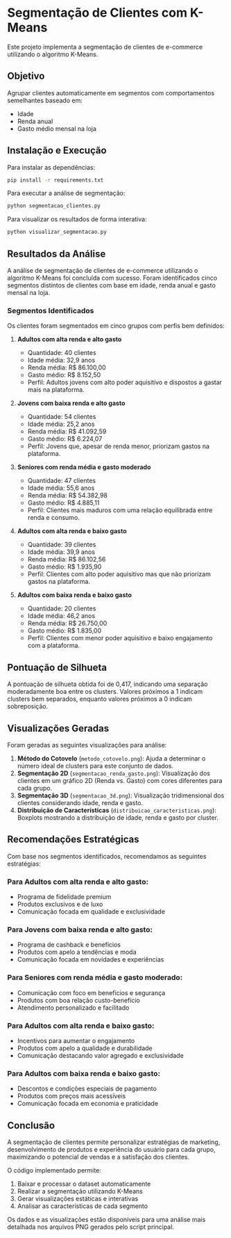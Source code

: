 # Segmentação de Clientes com K-Means

Este projeto implementa a segmentação de clientes de e-commerce utilizando o algoritmo K-Means.

## Objetivo

Agrupar clientes automaticamente em segmentos com comportamentos semelhantes baseado em:

- Idade
- Renda anual
- Gasto médio mensal na loja

## Instalação e Execução

Para instalar as dependências:

```bash
pip install -r requirements.txt
```

Para executar a análise de segmentação:

```bash
python segmentacao_clientes.py
```

Para visualizar os resultados de forma interativa:

```bash
python visualizar_segmentacao.py
```

## Resultados da Análise

A análise de segmentação de clientes de e-commerce utilizando o algoritmo K-Means foi concluída com sucesso. Foram identificados cinco segmentos distintos de clientes com base em idade, renda anual e gasto mensal na loja.

### Segmentos Identificados

Os clientes foram segmentados em cinco grupos com perfis bem definidos:

1. **Adultos com alta renda e alto gasto**

   - Quantidade: 40 clientes
   - Idade média: 32,9 anos
   - Renda média: R$ 86.100,00
   - Gasto médio: R$ 8.152,50
   - Perfil: Adultos jovens com alto poder aquisitivo e dispostos a gastar mais na plataforma.

2. **Jovens com baixa renda e alto gasto**

   - Quantidade: 54 clientes
   - Idade média: 25,2 anos
   - Renda média: R$ 41.092,59
   - Gasto médio: R$ 6.224,07
   - Perfil: Jovens que, apesar de renda menor, priorizam gastos na plataforma.

3. **Seniores com renda média e gasto moderado**

   - Quantidade: 47 clientes
   - Idade média: 55,6 anos
   - Renda média: R$ 54.382,98
   - Gasto médio: R$ 4.885,11
   - Perfil: Clientes mais maduros com uma relação equilibrada entre renda e consumo.

4. **Adultos com alta renda e baixo gasto**

   - Quantidade: 39 clientes
   - Idade média: 39,9 anos
   - Renda média: R$ 86.102,56
   - Gasto médio: R$ 1.935,90
   - Perfil: Clientes com alto poder aquisitivo mas que não priorizam gastos na plataforma.

5. **Adultos com baixa renda e baixo gasto**
   - Quantidade: 20 clientes
   - Idade média: 46,2 anos
   - Renda média: R$ 26.750,00
   - Gasto médio: R$ 1.835,00
   - Perfil: Clientes com menor poder aquisitivo e baixo engajamento com a plataforma.

## Pontuação de Silhueta

A pontuação de silhueta obtida foi de 0,417, indicando uma separação moderadamente boa entre os clusters. Valores próximos a 1 indicam clusters bem separados, enquanto valores próximos a 0 indicam sobreposição.

## Visualizações Geradas

Foram geradas as seguintes visualizações para análise:

1. **Método do Cotovelo** (`metodo_cotovelo.png`): Ajuda a determinar o número ideal de clusters para este conjunto de dados.
2. **Segmentação 2D** (`segmentacao_renda_gasto.png`): Visualização dos clientes em um gráfico 2D (Renda vs. Gasto) com cores diferentes para cada grupo.
3. **Segmentação 3D** (`segmentacao_3d.png`): Visualização tridimensional dos clientes considerando idade, renda e gasto.
4. **Distribuição de Características** (`distribuicao_caracteristicas.png`): Boxplots mostrando a distribuição de idade, renda e gasto por cluster.

## Recomendações Estratégicas

Com base nos segmentos identificados, recomendamos as seguintes estratégias:

### Para Adultos com alta renda e alto gasto:

- Programa de fidelidade premium
- Produtos exclusivos e de luxo
- Comunicação focada em qualidade e exclusividade

### Para Jovens com baixa renda e alto gasto:

- Programa de cashback e benefícios
- Produtos com apelo a tendências e moda
- Comunicação focada em novidades e experiências

### Para Seniores com renda média e gasto moderado:

- Comunicação com foco em benefícios e segurança
- Produtos com boa relação custo-benefício
- Atendimento personalizado e facilitado

### Para Adultos com alta renda e baixo gasto:

- Incentivos para aumentar o engajamento
- Produtos com apelo a qualidade e durabilidade
- Comunicação destacando valor agregado e exclusividade

### Para Adultos com baixa renda e baixo gasto:

- Descontos e condições especiais de pagamento
- Produtos com preços mais acessíveis
- Comunicação focada em economia e praticidade

## Conclusão

A segmentação de clientes permite personalizar estratégias de marketing, desenvolvimento de produtos e experiência do usuário para cada grupo, maximizando o potencial de vendas e a satisfação dos clientes.

O código implementado permite:

1. Baixar e processar o dataset automaticamente
2. Realizar a segmentação utilizando K-Means
3. Gerar visualizações estáticas e interativas
4. Analisar as características de cada segmento

Os dados e as visualizações estão disponíveis para uma análise mais detalhada nos arquivos PNG gerados pelo script principal.
